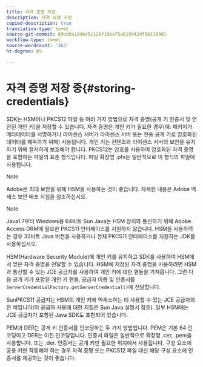 ```yaml
---
title: 자격 증명 저장
description: 자격 증명 저장
copied-description: true
translation-type: tm+mt
source-git-commit: 89bdda1d4bd5c126f19ba75a819942df901183d1
workflow-type: tm+mt
source-wordcount: '363'
ht-degree: 0%

---
```



# 자격 증명 저장 중{#storing-credentials}

SDK는 HSM이나 PKCS12 파일 등 여러 가지 방법으로 자격 증명(공개 키 인증서 및 연관된 개인 키)을 저장할 수 있습니다. 자격 증명은 개인 키가 필요한 경우(예: 패키저가 메타데이터를 서명하거나 라이센스 서버가 라이센스 서버 또는 전송 공개 키로 암호화된 데이터를 해독하기 위해) 사용됩니다. 개인 키는 컨텐츠와 라이센스 서버의 보안을 유지하기 위해 철저하게 보호해야 합니다. PKCS12는 암호를 사용하여 암호화된 자격 증명을 포함하는 파일의 표준 형식입니다. 파일 확장명 .pfx는 일반적으로 이 형식의 파일에 사용됩니다.

>[!NOTE]
>
>Adobe은 최대 보안을 위해 HSM을 사용하는 것이 좋습니다. 자세한 내용은 Adobe 액세스 보안 배포 지침을 참조하십시오.

>[!NOTE]
>
>Java1.7부터 Windows용 64비트 Sun Java는 HSM 장치와 통신하기 위해 Adobe Access DRM에 필요한 PKCS11 인터페이스를 지원하지 않습니다. HSM을 사용하려는 경우 32비트 Java 버전을 사용하거나 전체 PKCS11 인터페이스를 지원하는 JDK를 사용하십시오.

HSM(Hardware Security Module)에 개인 키를 유지하고 SDK를 사용하여 HSM에서 얻은 자격 증명을 전달할 수 있습니다. HSM에 저장된 자격 증명을 사용하려면 HSM과 통신할 수 있는 JCE 공급자를 사용하여 개인 키에 대한 핸들을 가져옵니다. 그런 다음 공개 키가 포함된 개인 키 핸들, 공급자 이름 및 인증서를 `ServerCredentialFactory.getServerCredential()`에 전달합니다.

SunPKCS11 공급자는 HSM의 개인 키에 액세스하는 데 사용할 수 있는 JCE 공급자의 한 예입니다(이 공급자 사용에 대한 지침은 Sun Java 설명서 참조). 일부 HSM에는 JCE 공급자가 포함된 Java SDK도 포함되어 있습니다.

PEM과 DER는 공개 키 인증서를 인코딩하는 두 가지 방법입니다. PEM은 기본 64 인코딩이고 DER는 이진 인코딩입니다. 인증서 파일은 일반적으로 확장명 .cer, .pem을 사용합니다. 또는 .der. 인증서는 공개 키만 필요한 위치에서 사용됩니다. 구성 요소에 공용 키만 작동해야 하는 경우 자격 증명 또는 PKCS12 파일 대신 해당 구성 요소에 인증서를 제공하는 것이 좋습니다.
